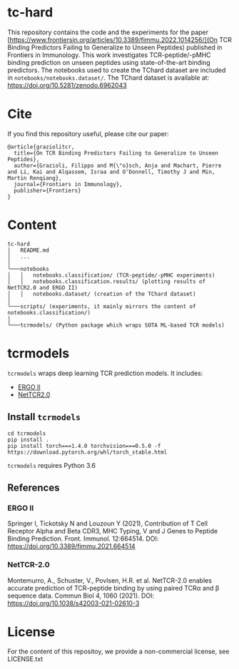 # tc-hard
This repository contains the code and the experiments for the paper [https://www.frontiersin.org/articles/10.3389/fimmu.2022.1014256/](On TCR Binding Predictors Failing to Generalize to Unseen Peptides) published in Frontiers in Immunology. This work investigates TCR-peptide/-pMHC binding prediction on unseen peptides using state-of-the-art binding predictors.
The notebooks used to create the TChard dataset are included in `notebooks/notebooks.dataset/`.
The TChard dataset is available at: https://doi.org/10.5281/zenodo.6962043

# Cite
If you find this repository useful, please cite our paper:

```
@article{graziolitcr,
  title={On TCR Binding Predictors Failing to Generalize to Unseen Peptides},
  author={Grazioli, Filippo and M{\"o}sch, Anja and Machart, Pierre and Li, Kai and Alqassem, Israa and O'Donnell, Timothy J and Min, Martin Renqiang},
  journal={Frontiers in Immunology},
  publisher={Frontiers}
}
```

# Content
```
tc-hard
│   README.md
│   ... 
│     
└───notebooks
│   │   notebooks.classification/ (TCR-peptide/-pMHC experiments)
│   │   notebooks.classification.results/ (plotting results of NetTCR2.0 and ERGO II)
│   │   notebooks.dataset/ (creation of the TChard dataset)   
│   
└───scripts/ (experiments, it mainly mirrors the content of notebooks.classification/)
│   
└───tcrmodels/ (Python package which wraps SOTA ML-based TCR models)
```

# tcrmodels
`tcrmodels` wraps deep learning TCR prediction models.
It includes:
* [ERGO II](https://github.com/IdoSpringer/ERGO-II)
* [NetTCR2.0](https://github.com/mnielLab/NetTCR-2.0)

## Install `tcrmodels`
```
cd tcrmodels
pip install .
pip install torch===1.4.0 torchvision===0.5.0 -f https://download.pytorch.org/whl/torch_stable.html
```

`tcrmodels` requires Python 3.6

## References
### ERGO II
Springer I, Tickotsky N and Louzoun Y (2021), Contribution of T Cell Receptor Alpha and Beta CDR3, MHC Typing, V and J Genes to Peptide Binding Prediction. Front. Immunol. 12:664514. DOI: https://doi.org/10.3389/fimmu.2021.664514

### NetTCR-2.0
Montemurro, A., Schuster, V., Povlsen, H.R. et al. NetTCR-2.0 enables accurate prediction of TCR-peptide binding by using paired TCRα and β sequence data. Commun Biol 4, 1060 (2021). DOI: https://doi.org/10.1038/s42003-021-02610-3

# License
For the content of this repositoy, we provide a non-commercial license, see LICENSE.txt

